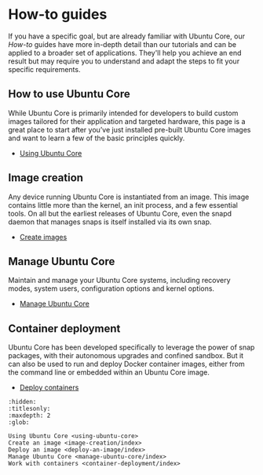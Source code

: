 # How-to guides

If you have a specific goal, but are already familiar with Ubuntu Core, our _How-to_ guides have more in-depth detail than our tutorials and can be applied to a broader set of applications. They'll help you achieve an end result but may require you to understand and adapt the steps to fit your specific requirements.

## How to use Ubuntu Core

While Ubuntu Core is primarily intended for developers to build custom images tailored for their application and targeted hardware, this page is a great place to start after you’ve just installed pre-built Ubuntu Core images and want to learn a few of the basic principles quickly.

- [Using Ubuntu Core](using-ubuntu-core)

## Image creation

Any device running Ubuntu Core is instantiated from an image. This image contains little more than the kernel, an init process, and a few essential tools. On all but the earliest releases of Ubuntu Core, even the snapd daemon that manages snaps is itself installed via its own snap.

- [Create images](image-creation/index)

## Manage Ubuntu Core

Maintain and manage your Ubuntu Core systems, including recovery modes, system users, configuration options and kernel options.

- [Manage Ubuntu Core](manage-ubuntu-core/index)

## Container deployment

Ubuntu Core has been developed specifically to leverage the power of snap packages, with their autonomous upgrades and confined sandbox. But it can also be used to run and deploy Docker container images, either from the command line or embedded within an Ubuntu Core image.

- [Deploy containers](container-deployment/index)



```{toctree}
:hidden:
:titlesonly:
:maxdepth: 2
:glob:

Using Ubuntu Core <using-ubuntu-core>
Create an image <image-creation/index>
Deploy an image <deploy-an-image/index>
Manage Ubuntu Core <manage-ubuntu-core/index>
Work with containers <container-deployment/index>
